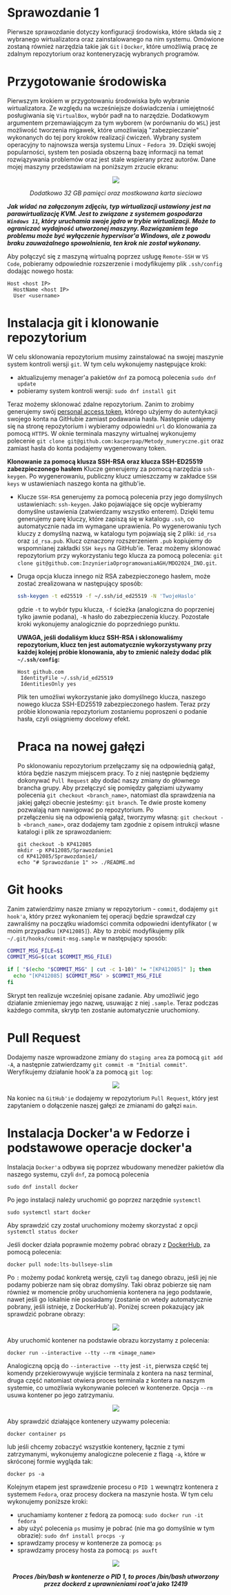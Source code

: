 # Sprawozdanie 1

Pierwsze sprawozdanie dotyczy konfiguracji środowiska, które składa się z wybranego wirtualizatora oraz zainstalowanego na nim systemu. Omówione zostaną również narzędzia takie jak `Git` i `Docker`, które umożliwią pracę ze zdalnym repozytorium oraz konteneryzację wybranych programów.

# Przygotowanie środowiska 

Pierwszym krokiem w przygotowaniu środowiska było wybranie wirtualizatora. Ze względu na wcześniejsze doświadczenia i umiejętność posługiwania się `VirtualBox`, wybór padł na to narzędzie. Dodatkowym argumentem przemawiającym za tym wyborem (w porównaniu do `WSL`) jest możliwość tworzenia migawek, które umożliwiają "zabezpieczanie" wykonanych do tej pory kroków realizacji ćwiczeń. Wybrany system operacyjny to najnowsza wersja systemu Linux - `Fedora 39`. Dzięki swojej popularności, system ten posiada obszerną bazę informacji na temat rozwiązywania problemów oraz jest stale wspierany przez autorów. Dane mojej maszyny przedstawiam na poniższym zrzucie ekranu:

<p align="center">
  <img src="https://github.com/InzynieriaOprogramowaniaAGH/MDO2024_INO/assets/64956354/86422cae-aac5-4c75-a5e5-5fc21f8e2ae0" />
</p>
<p align="center"><i>Dodatkowo 32 GB pamięci oraz mostkowana karta sieciowa</i></p>

***Jak widać na załączonym zdjęciu, typ wirtualizacji ustawiony jest na parawirtualizację KVM. Jest to związane z systemem gospodarza `Windows 11`, który uruchamia swoje jądro w trybie wirtualizacji. Może to ograniczać wydajność utworzonej maszyny. Rozwiązaniem tego problemu może być wyłączenie hypervisor'a Windows, ale z powodu braku zauważalnego spowolnienia, ten krok nie został wykonany.***

Aby połączyć się z maszyną wirtualną poprzez usługę `Remote-SSH` w `VS Code`, pobieramy odpowiednie rozszerzenie i modyfikujemy plik `.ssh/config` dodając nowego hosta:
```
Host <host IP>
  HostName <host IP>
  User <username>
```

# Instalacja git i klonowanie repozytorium

W celu sklonowania repozytorium musimy zainstalować na swojej maszynie system kontroli wersji `git`. W tym celu wykonujemy następujące kroki:
- aktualizujemy menager'a pakietów `dnf` za pomocą polecenia `sudo dnf update`
- pobieramy system kontroli wersji: `sudo dnf install git`

Teraz możemy sklonować zdalne repozytorium. Zanim to zrobimy generujemy swój [personal access token](https://docs.github.com/en/authentication/keeping-your-account-and-data-secure/managing-your-personal-access-tokens), którego użyjemy do autentykacji swojego konta na GitHubie zamiast podawania hasła. Następnie udajemy się na stronę repozytorium i wybieramy odpowiedni `url` do klonowania za pomocą `HTTPS`. W oknie terminala maszyny wirtualnej wykonujemy polecenie `git clone git@github.com:kacperpap/Metody_numeryczne.git` oraz zamiast hasła do konta podajemy wygenerowany token.

**Klonowanie za pomocą klusza SSH-RSA oraz klucza SSH-ED25519 zabezpieczonego hasłem**
Klucze generujemy za pomocą narzędzia `ssh-keygen`. Po wygenerowaniu, publiczny klucz umieszczamy w zakładce `SSH keys` w ustawieniach naszego konta na github'ie.

- Klucze `SSH-RSA` generujemy za pomocą polecenia przy jego domyślnych ustawieniach: `ssh-keygen`. Jako pojawiające się opcje wybieramy domyślne ustawienia (zatwierdzamy wszystko enterem). Dzięki temu generujemy parę kluczy, które zapiszą się w katalogu `.ssh`, co automatycznie nada im wymagane uprawienia. Po wygenerowaniu tych kluczy z domyślną nazwą, w katalogu tym pojawiają się 2 pliki: `id_rsa` oraz `id_rsa.pub`. Klucz oznaczony rozszerzeniem `.pub` kopiujemy do wspomnianej zakładki `SSH keys` na GitHub'ie. Teraz możemy sklonować repozytorium przy wykorzystaniu tego klucza za pomocą polecenia: `git clone git@github.com:InzynieriaOprogramowaniaAGH/MDO2024_INO.git`.
- Druga opcja klucza innego niż RSA zabezpieczonego hasłem, może zostać zrealizowana w następujący sposób:
  ```bash
  ssh-keygen -t ed25519 -f ~/.ssh/id_ed25519 -N 'TwojeHaslo'
  ```
  gdzie `-t` to wybór typu klucza, `-f` ścieżka (analogiczna do poprzeniej tylko jawnie podana), `-N` hasło do zabezpieczenia kluczy. Pozostałe kroki wykonujemy analogicznie do poprzedniego punktu.

  **UWAGA, jeśli dodaliśym klucz SSH-RSA i sklonowaliśmy repozytorium, klucz ten jest automatycznie wykorzystywany przy każdej kolejej próbie klonowania, aby to zmienić należy dodać plik `~/.ssh/config`:**

   ```
   Host github.com
    IdentityFile ~/.ssh/id_ed25519
    IdentitiesOnly yes
   ```
   Plik ten umożliwi wykorzystanie jako domyślnego klucza, naszego nowego klucza SSH-ED25519 zabezpieczonego hasłem. Teraz przy próbie klonowania repozytorium zostaniemu poproszeni o podanie hasła, czyli osiągniemy docelowy efekt.


  # Praca na nowej gałęzi

  Po sklonowaniu repozytorium przełączamy się na odpowiednią gałąź, która będzie naszym miejscem pracy. To z niej następnie będziemy dokonywać `Pull Request` aby dodać naszy zmiany do głównego brancha grupy.
  Aby przełączyć się pomiędzy gałęziami używamy polecenia `git checkout <branch_name>`, natomiast dla sprawdzenia na jakiej gałęzi obecnie jesteśmy: `git branch`. Te dwie proste komeny pozwalają nam nawigować po repozytorium. Po   
  przełączeniu się na odpowienią gałąź, tworzymy własną: `git checkout -b <branch_name>`, oraz dodajemy tam zgodnie z opisem intrukcji własne katalogi i plik ze sprawozdaniem:
  ```
  git checkout -b KP412085
  mkdir -p KP412085/Sprawozdanie1
  cd KP412085/Sprawozdanie1/
  echo "# Sprawozdanie 1" >> ./README.md
  ```

# Git hooks
Zanim zatwierdzimy nasze zmiany w repozytorium - `commit`, dodajemy `git hook'a`, który przez wykonaniem tej operacji będzie sprawdzał czy zawraliśmy na początku wiadomści commita odpowiedni identyfikator ( w moim przypadku `[KP412085]`). Aby to zrobić modyfikujemy plik `~/.git/hooks/commit-msg.sample` w następujący sposób:

```bash
COMMIT_MSG_FILE=$1
COMMIT_MSG=$(cat $COMMIT_MSG_FILE)

if [ "$(echo "$COMMIT_MSG" | cut -c 1-10)" != "[KP412085]" ]; then
  echo "[KP412085] $COMMIT_MSG" > $COMMIT_MSG_FILE
fi
```
Skrypt ten realizuje wcześniej opisane zadanie. Aby umożliwić jego działanie zmieniemay jego nazwę, usuwając z niej `.sample`. Teraz podczas każdego commita, skrytp ten zostanie automatycznie uruchomiony.

# Pull Request

Dodajemy nasze wprowadzone zmiany do `staging area` za pomocą `git add -A`, a następnie zatwierdzamy `git commit -m "Initial commit"`. Weryfikujemy działanie hook'a za pomocą `git log`:
<p align="center">
  <img src="https://github.com/InzynieriaOprogramowaniaAGH/MDO2024_INO/assets/64956354/186f312a-8be7-4f78-ac61-d5ec075c5299" />
</p>

Na koniec na `GitHub'ie` dodajemy w repozytorium `Pull Request`, który jest zapytaniem o dołączenie naszej gałęzi ze zmianami do gałęzi `main`.

# Instalacja Docker'a w Fedorze i podstawowe operacje docker'a

Instalacja `Docker'a` odbywa się poprzez wbudowany menedżer pakietów dla naszego systemu, czyli `dnf`, za pomocą polecenia 
```
sudo dnf install docker
```
Po jego instalacji należy uruchomić go poprzez narzędnie `systemctl`
```
sudo systemctl start docker
```
Aby sprawdzić czy został uruchomiony możemy skorzystać z opcji `systemctl status docker`

Jeśli docker działa poprawnie możemy pobrać obrazy z [DockerHub](https://hub.docker.com/), za pomocą polecenia:
```
docker pull node:lts-bullseye-slim
```
Po `:` możemy podać konkretą wersję, czyli `tag` danego obrazu, jeśli jej nie podamy pobierze nam się obraz domyślny. Taki obraz pobierze się nam również w momencie próby uruchomienia kontenera na jego podstawie, nawet jeśli go lokalnie nie posiadamy (zostanie on wtedy automatycznie pobrany, jeśli istnieje, z DockerHub'a). Poniżej screen pokazujący jak sprawdzić pobrane obrazy:

<p align="center">
  <img src="https://github.com/InzynieriaOprogramowaniaAGH/MDO2024_INO/assets/64956354/1f2883d9-a1e3-4387-82a5-8958edae1572" />
</p>


Aby uruchomić kontener na podstawie obrazu korzystamy z polecenia:
```
docker run --interactive --tty --rm <image_name>
```
Analogiczną opcją do `--interactive --tty` jest `-it`, pierwsza część tej komendy przekierowywuje wyjście terminala z kontera na nasz terminal, druga część natomiast otwiera proces terminala z kontera na naszym systemie, co umożliwia wykonywanie poleceń w kontenerze. Opcja `--rm` usuwa kontener po jego zatrzymaniu.

<p align="center">
  <img src="https://github.com/InzynieriaOprogramowaniaAGH/MDO2024_INO/assets/64956354/b3256107-45d8-41e3-a7b1-5bcaac46b636" />
</p>

Aby sprawdzić działające kontenery uzywamy polecenia:
```
docker container ps
```
lub jeśli chcemy zobaczyć wszystkie kontenery, łącznie z tymi zatrzymanymi, wykonujemy analogiczne polecenie z flagą `-a`, które w skróconej formie wygląda tak:
```
docker ps -a
```

Kolejnym etapem jest sprawdzenie procesu o `PID 1` wewnątrz kontenera z systemem `Fedora`, oraz procesy dockera na maszynie hosta. W tym celu wykonujemy poniższe kroki:

- uruchamiamy kontener z fedorą za pomocą: `sudo docker run -it fedora`
- aby użyć polecenia `ps` musimy je pobrać (nie ma go domyślnie w tym obrazie): `sudo dnf install procps -y`
- sprawdzamy procesy w kontenerze za pomocą: `ps`
- sprawdzamy procesy hosta za pomocą: `ps auxft`

<p align="center">
  <img src="https://github.com/InzynieriaOprogramowaniaAGH/MDO2024_INO/assets/64956354/485637bf-34d5-4c1d-8901-ce3e9ee4e6b9" />
</p>
<p align="center"><i><b>Proces /bin/bash w kontenerze o PID 1, to proces /bin/bash utworzony przez dockerd z uprawnieniami root'a jako 12419</b></i></p>













